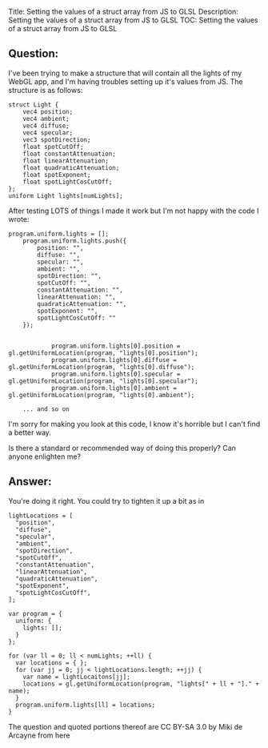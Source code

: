 Title: Setting the values of a struct array from JS to GLSL
Description: Setting the values of a struct array from JS to GLSL
TOC: Setting the values of a struct array from JS to GLSL

## Question:

I've been trying to make a structure that will contain all the lights of my WebGL app, and I'm having troubles setting up it's values from JS. The structure is as follows: 

    struct Light {
        vec4 position;
        vec4 ambient;
        vec4 diffuse;
        vec4 specular;
        vec3 spotDirection;
        float spotCutOff;
        float constantAttenuation;
        float linearAttenuation;
        float quadraticAttenuation;
        float spotExponent;
        float spotLightCosCutOff;
    };
    uniform Light lights[numLights];

After testing LOTS of things I made it work but I'm not happy with the code I wrote: 

    program.uniform.lights = []; 
        program.uniform.lights.push({
            position: "",
            diffuse: "",
            specular: "",
            ambient: "",
            spotDirection: "",
            spotCutOff: "",
            constantAttenuation: "",
            linearAttenuation: "",
            quadraticAttenuation: "",
            spotExponent: "",
            spotLightCosCutOff: ""         
        });
     
    
                program.uniform.lights[0].position = gl.getUniformLocation(program, "lights[0].position");
                program.uniform.lights[0].diffuse = gl.getUniformLocation(program, "lights[0].diffuse");
                program.uniform.lights[0].specular = gl.getUniformLocation(program, "lights[0].specular");
                program.uniform.lights[0].ambient = gl.getUniformLocation(program, "lights[0].ambient");
        
        ... and so on

I'm sorry for making you look at this code, I know it's horrible but I can't find a better way. 

Is there a standard or recommended way of doing this properly? Can anyone enlighten me? 

## Answer:

You're doing it right. You could try to tighten it up a bit as in


    lightLocations = [
      "position",
      "diffuse",
      "specular",
      "ambient",
      "spotDirection",
      "spotCutOff",
      "constantAttenuation",
      "linearAttenuation",
      "quadraticAttenuation",
      "spotExponent",
      "spotLightCosCutOff",
    ];

    var program = {
      uniform: {
        lights: [];
      }
    };

    for (var ll = 0; ll < numLights; ++ll) {
      var locations = { };
      for (var jj = 0; jj < lightLocations.length; ++jj) {
        var name = lightLocaitons[jj];
        locations = gl.getUniformLocation(program, "lights[" + ll + "]." + name);
      }
      program.uniform.lights[ll] = locations;
    }


<div class="so">
  <div>The question and quoted portions thereof are 
    CC BY-SA 3.0 by
    <a data-href="https://stackoverflow.com/users/1056429">Miki de Arcayne</a>
    from
    <a data-href="https://stackoverflow.com/questions/8202173">here</a>
  </div>
</div>
